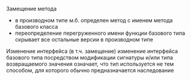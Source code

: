 Замещение метода 
- в производном типе м.б. определен метод с именем метода базового класса
- переопределение перегруженного имени функции базового типа скрывает все остальные версии в производном типе

Изменение интерфейса (в т.ч. замещение) 
изменение интерфейса базового типа посредством модификации сигнатуры и/или типа возвращаемого значения означает, что тип используется не тем способом, для которого обычно предназначается наследование